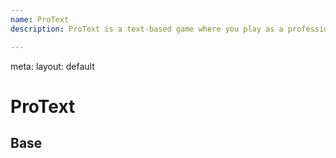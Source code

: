 ```yaml
---
name: ProText
description: ProText is a text-based game where you play as a professional text editor.

---
```


<route lang="yaml">
meta:
  layout: default
</route>


<script setup>
    import Base from '@/examples/ProText/index.vue'
    import CopyDemo from '@/examples/ProText/copy.vue'
    import Ellipsis from '@/examples/ProText/ellipsis.vue'
</script>

# ProText

## Base
<div style="display: grid; gap: 20px; grid-template-columns: 1fr 1fr;
grid-auto-flow: row dense;
">
<Demo title="基本用法">
    <Base />
</Demo>

<Demo title="可复制">
    <CopyDemo />
</Demo>

<Demo title="超出部分省略">
    <Ellipsis />
</Demo>

<Demo title="可复制">
    <CopyDemo />
</Demo>
</div>